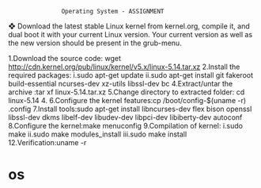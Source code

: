 
                   Operating System - ASSIGNMENT


❖ Download the latest stable Linux kernel from
kernel.org, compile it, and dual boot it with your
current Linux version. Your current version as well
as the new version should be present in the
grub-menu.

1.Download the source code: wget http://cdn.kernel.org/pub/linux/kernel/v5.x/linux-5.14.tar.xz
2.Install the required packages: 
         i.sudo apt-get update
        ii.sudo apt-get install git fakeroot build-essential ncurses-dev xz-utils libssl-dev bc
4.Extract/untar the archive :tar xf linux-5.14.tar.xz
5.Change directory to extracted folder: cd linux-5.14 4.
6.Configure the kernel features:cp /boot/config-$(uname -r) .config
7.Install tools:sudo apt-get install libncurses-dev flex bison openssl
                libssl-dev dkms libelf-dev libudev-dev libpci-dev
                libiberty-dev autoconf
8.Configure the kernel:make menuconfig
9.Compilation of kernel: 
                i.sudo make
               ii.sudo make modules_install
              iii.sudo make install
12.Verification:uname -r

# os
